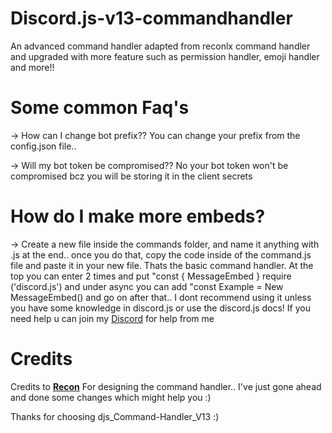 # Discord.js-v13-commandhandler
An advanced command handler adapted from reconlx command handler and upgraded with more feature such as permission handler, emoji handler and more!!


# Some common Faq's
-> How can I change bot prefix??
You can change your prefix from the config.json file..

-> Will my bot token be compromised??
No your bot token won't be compromised bcz you will be storing it in the client secrets

# How do I make more embeds?
-> Create a new file inside the commands folder, and name it anything with .js at the end.. once you do that, copy the code inside of the command.js file and paste it in your new file. Thats the basic command handler. At the top you can enter 2 times and put "const { MessageEmbed } require ('discord.js') and under async you can add "const Example = New MessageEmbed() and go on after that.. I dont recommend using it unless you have some knowledge in discord.js or use the discord.js docs! If you need help u can join my [Discord](https://ventispurr.cool/discord) for help from me

# Credits
Credits to **[Recon](https://www.youtube.com/c/reconlxx)** For designing the command handler.. I've just gone ahead and done some changes which might help you :)


Thanks for choosing djs_Command-Handler_V13 :)
